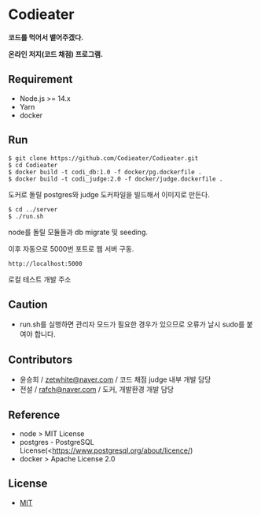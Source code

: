 # Codieater
**코드를 먹어서 뱉어주겠다.**

**온라인 저지(코드 채점) 프로그램.**

## Requirement
- Node.js >= 14.x
- Yarn
- docker

## Run
```
$ git clone https://github.com/Codieater/Codieater.git
$ cd Codieater
$ docker build -t codi_db:1.0 -f docker/pg.dockerfile .
$ docker build -t codi_judge:2.0 -f docker/judge.dockerfile .
```
도커로 돌릴 postgres와 judge 도커파일을 빌드해서 이미지로 만든다.


```
$ cd ../server
$ ./run.sh
```
node를 돌릴 모듈들과 db migrate 및 seeding.

이후 자동으로 5000번 포트로 웹 서버 구동.


```
http://localhost:5000
```
로컬 테스트 개발 주소

## Caution
- run.sh를 실행하면 관리자 모드가 필요한 경우가 있으므로 오류가 날시 sudo를 붙여야 합니다.

## Contributors
- 윤승희 / <zetwhite@naver.com> / 코드 채점 judge 내부 개발 담당
- 전설 / <rafch@naver.com> / 도커, 개발환경 개발 담당


## Reference
- node >  MIT License 
- postgres - PostgreSQL License(<https://www.postgresql.org/about/licence/)
- docker > Apache License 2.0


## License
- [MIT](http://opensource.org/licenses/MIT)
